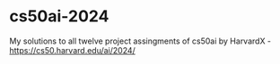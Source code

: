 # cs50ai-2024
My solutions to all twelve project assingments of cs50ai by HarvardX - https://cs50.harvard.edu/ai/2024/
